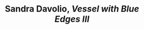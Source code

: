 ---
title: Sandra Davolio, *Vessel with Blue Edges III*
layout: entry
presentation: side-by-side
object:
  - id: ptl-26115
order: 412
menu: false
---